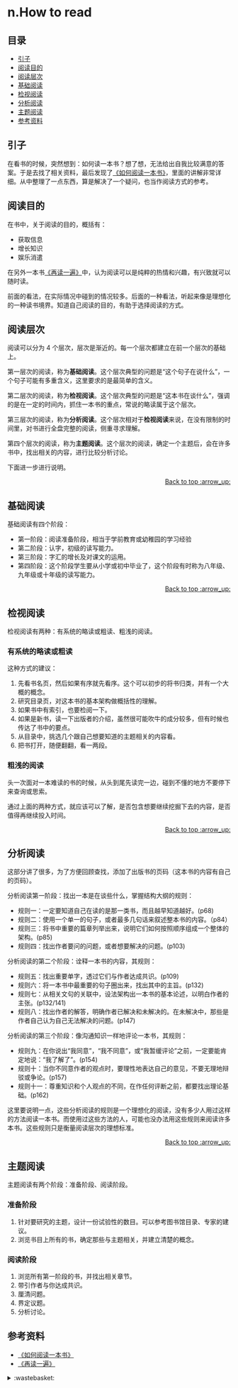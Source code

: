 # n.How to read
## <a name="index"></a> 目录
- [引子](#start)
- [阅读目的](#goal)
- [阅读层次](#level)
- [基础阅读](#level1)
- [检视阅读](#level2)
- [分析阅读](#level3)
- [主题阅读](#level4)
- [参考资料](#reference)


## <a name="start"></a> 引子
在看书的时候，突然想到：如何读一本书？想了想，无法给出自我比较满意的答案。于是去找了相关资料，最后发现了[《如何阅读一本书》][url-book-how-to-read]，里面的讲解非常详细。从中整理了一点东西，算是解决了一个疑问，也当作阅读方式的参考。

## <a name="goal"></a> 阅读目的
在书中，关于阅读的目的，概括有：
- 获取信息
- 增长知识
- 娱乐消遣

在另外一本书[《再读一遍》][url-book-read-again]中，认为阅读可以是纯粹的热情和兴趣，有兴致就可以随时读。

前面的看法，在实际情况中碰到的情况较多。后面的一种看法，听起来像是理想化的一种读书境界。知道自己阅读的目的，有助于选择阅读的方式。

## <a name="level"></a> 阅读层次
阅读可以分为 4 个层次，层次是渐近的。每一个层次都建立在前一个层次的基础上。

第一层次的阅读，称为**基础阅读**。这个层次典型的问题是“这个句子在说什么”，一个句子可能有多重含义，这里要求的是最简单的含义。

第二层次的阅读，称为**检视阅读**。这个层次典型的问题是“这本书在谈什么”，强调的是在一定的时间内，抓住一本书的重点，常说的略读属于这个层次。

第三层次的阅读，称为**分析阅读**。这个层次相对于**检视阅读**来说，在没有限制的时间里，对书进行全盘完整的阅读，侧重寻求理解。

第四个层次的阅读，称为**主题阅读**。这个层次的阅读，确定一个主题后，会在许多书中，找出相关的内容，进行比较分析讨论。

下面进一步进行说明。

<div align="right"><a href="#index">Back to top :arrow_up:</a></div>

## <a name="level1"></a> 基础阅读
基础阅读有四个阶段：
- 第一阶段：阅读准备阶段，相当于学前教育或幼稚园的学习经验
- 第二阶段：认字，初级的读写能力。
- 第三阶段：字汇的增长及对课文的运用。
- 第四阶段：这个阶段学生要从小学或初中毕业了，这个阶段有时称为八年级、九年级或十年级的读写能力。

<div align="right"><a href="#index">Back to top :arrow_up:</a></div>

## <a name="level2"></a> 检视阅读
检视阅读有两种：有系统的略读或粗读、粗浅的阅读。

### 有系统的略读或粗读
这种方式的建议：
1. 先看书名页，然后如果有序就先看序。这个可以初步的将书归类，并有一个大概的概念。
2. 研究目录页，对这本书的基本架构做概括性的理解。
3. 如果书中有索引，也要检阅一下。
4. 如果是新书，读一下出版者的介绍，虽然很可能吹牛的成分较多，但有时候也传达了书中的要点。
5. 从目录中，挑选几个跟自己想要知道的主题相关的内容看。
6. 把书打开，随便翻翻，看一两段。

### 粗浅的阅读
头一次面对一本难读的书的时候，从头到尾先读完一边，碰到不懂的地方不要停下来查询或思索。

通过上面的两种方式，就应该可以了解，是否包含想要继续挖掘下去的内容，是否值得再继续投入时间。

<div align="right"><a href="#index">Back to top :arrow_up:</a></div>

## <a name="level3"></a> 分析阅读
这部分讲了很多，为了方便回顾查找，添加了出版书的页码（这本书的内容有自己的页码）。

分析阅读第一阶段：找出一本是在谈些什么，掌握结构大纲的规则：
- 规则一：一定要知道自己在读的是那一类书，而且越早知道越好。(p68)
- 规则二：使用一个单一的句子，或者最多几句话来叙述整本书的内容。（p84）
- 规则三：将书中重要的篇章列举出来，说明它们如何按照顺序组成一个整体的架构。(p85)
- 规则四：找出作者要问的问题，或者想要解决的问题。(p103)

分析阅读的第二个阶段：诠释一本书的内容，其规则：
- 规则五：找出重要单字，透过它们与作者达成共识。(p109)
- 规则六：将一本书中最重要的句子圈出来，找出其中的主旨。(p132)
- 规则七：从相关文句的关联中，设法架构出一本书的基本论述，以明白作者的主张。(p132/141)
- 规则八：找出作者的解答，明确作者已解决和未解决的。在未解决中，那些是作者自己认为自己无法解决的问题。(p147)

分析阅读的第三个阶段：像沟通知识一样地评论一本书，其规则：
- 规则九：在你说出“我同意”，“我不同意”，或“我暂缓评论”之前，一定要能肯定地说：“我了解了”。(p154)
- 规则十：当你不同意作者的观点时，要理性地表达自己的意见，不要无理地辩驳或争论。(p157)
- 规则十一：尊重知识和个人观点的不同，在作任何评断之前，都要找出理论基础。(p162)

这里要说明一点，这些分析阅读的规则是一个理想化的阅读，没有多少人用过这样的方法阅读一本书。而使用过这些方法的人，可能也没办法用这些规则来阅读许多本书。这些规则只是衡量阅读层次的理想标准。

<div align="right"><a href="#index">Back to top :arrow_up:</a></div>

## <a name="level4"></a> 主题阅读
主题阅读有两个阶段：准备阶段、阅读阶段。
### 准备阶段
1. 针对要研究的主题，设计一份试验性的数目。可以参考图书馆目录、专家的建议。
2. 浏览书目上所有的书，确定那些与主题相关，并建立清楚的概念。

### 阅读阶段
1. 浏览所有第一阶段的书，并找出相关章节。
2. 带引作者与你达成共识。
3. 厘清问题。
4. 界定议题。
5. 分析讨论。


## <a name="reference"></a> 参考资料
- [《如何阅读一本书》][url-book-how-to-read]
- [《再读一遍》][url-book-read-again]

[url-base]:https://xxholic.github.io/blog/draft
[url-book-how-to-read]:https://book.douban.com/subject/1013208/
[url-book-read-again]:https://book.douban.com/subject/24851573/

<details>
<summary>:wastebasket:</summary>

纯属瞎扯，如有雷同，就是巧合。

记得好多年前看了《教父》第一部，后面没有继续看完。最近又想起了这部电影，于是下载了三部，连续的看完了，感觉很精彩。第一代教父维托·柯里昂，秉承的是一种人情的你来我往，遵守承诺，相互尊重。第二代教父迈克尔·柯里昂，前期为了生存不择手段，后期运用正规商业，法律及各种正规途径，努力转型，想要脱离家族非法生意。

两代教父交替
![45-poster][url-local-poster]

</details>


[url-local-poster]:./images/45/poster.png